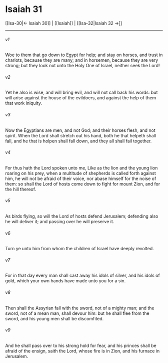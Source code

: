 # Isaiah 31

[[Isa-30|← Isaiah 30]] | [[Isaiah]] | [[Isa-32|Isaiah 32 →]]
***

###### v1
Woe to them that go down to Egypt for help; and stay on horses, and trust in chariots, because they are many; and in horsemen, because they are very strong; but they look not unto the Holy One of Israel, neither seek the Lord!
###### v2
Yet he also is wise, and will bring evil, and will not call back his words: but will arise against the house of the evildoers, and against the help of them that work iniquity.
###### v3
Now the Egyptians are men, and not God; and their horses flesh, and not spirit. When the Lord shall stretch out his hand, both he that helpeth shall fall, and he that is holpen shall fall down, and they all shall fail together.
###### v4
For thus hath the Lord spoken unto me, Like as the lion and the young lion roaring on his prey, when a multitude of shepherds is called forth against him, he will not be afraid of their voice, nor abase himself for the noise of them: so shall the Lord of hosts come down to fight for mount Zion, and for the hill thereof.
###### v5
As birds flying, so will the Lord of hosts defend Jerusalem; defending also he will deliver it; and passing over he will preserve it.
###### v6
Turn ye unto him from whom the children of Israel have deeply revolted.
###### v7
For in that day every man shall cast away his idols of silver, and his idols of gold, which your own hands have made unto you for a sin.
###### v8
Then shall the Assyrian fall with the sword, not of a mighty man; and the sword, not of a mean man, shall devour him: but he shall flee from the sword, and his young men shall be discomfited.
###### v9
And he shall pass over to his strong hold for fear, and his princes shall be afraid of the ensign, saith the Lord, whose fire is in Zion, and his furnace in Jerusalem. 
